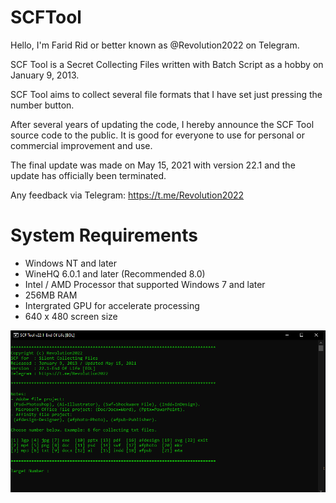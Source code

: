# SCFTool

Hello, I'm Farid Rid or better known as @Revolution2022 on Telegram.

SCF Tool is a Secret Collecting Files written with Batch Script as a hobby on January 9, 2013.

SCF Tool aims to collect several file formats that I have set just pressing the number button.

After several years of updating the code, I hereby announce the SCF Tool source code to the public. It is good for everyone to use for personal or commercial improvement and use.

The final update was made on May 15, 2021 with version 22.1 and the update has officially been terminated.

Any feedback via Telegram:
https://t.me/Revolution2022

# System Requirements
* Windows NT and later
* WineHQ 6.0.1 and later (Recommended 8.0)
* Intel / AMD Processor that supported Windows 7 and later
* 256MB RAM
* Intergrated GPU for accelerate processing
* 640 x 480 screen size

![SCFTool](SCFTool.PNG)
